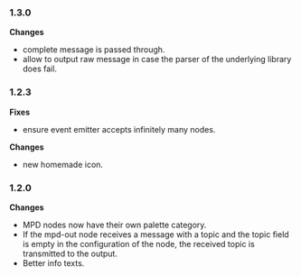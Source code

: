 ### 1.3.0

**Changes**
- complete message is passed through.
- allow to output raw message in case the parser of the underlying library does fail.


### 1.2.3

**Fixes**
- ensure event emitter accepts infinitely many nodes.

**Changes**
- new homemade icon.

### 1.2.0

**Changes**

- MPD nodes now have their own palette category.
- If the mpd-out node receives a message with a topic and the topic field is empty in the configuration of the node, the received topic is transmitted to the output.
- Better info texts.
